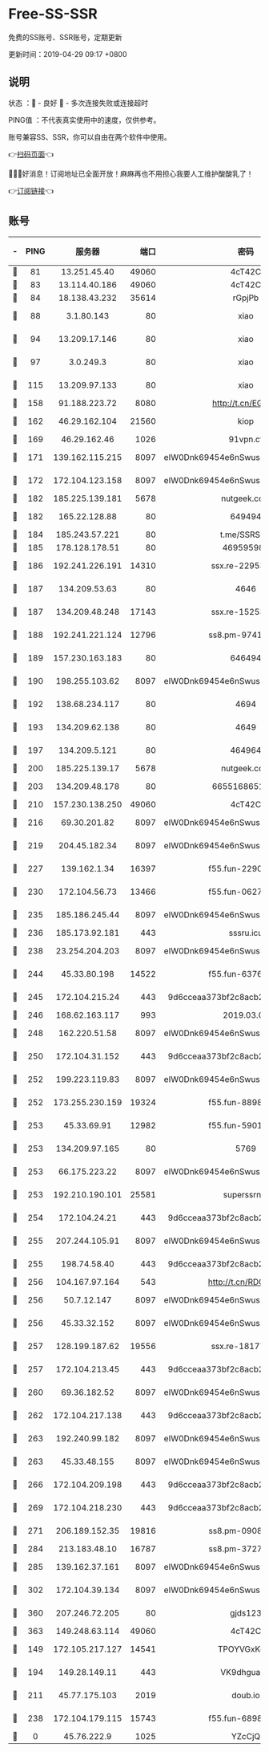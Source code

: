 # Free-SS-SSR

免费的SS账号、SSR账号，定期更新

更新时间：2019-04-29 09:17 +0800

## 说明

状态     ：🙂 - 良好 🙁 - 多次连接失败或连接超时

PING值   ：不代表真实使用中的速度，仅供参考。

账号兼容SS、SSR，你可以自由在两个软件中使用。

👉[扫码页面](https://liesauer.github.io/Free-SS-SSR/)👈

🎉🎉🎉好消息！订阅地址已全面开放！麻麻再也不用担心我要人工维护酸酸乳了！

👉[订阅链接](https://www.liesauer.net/yogurt/subscribe?ACCESS_TOKEN=DAYxR3mMaZAsaqUb)👈

## 账号

|-|PING|服务器|端口|密码|加密方式|区域|
|:----:|:----:|:-----:|-----:|:----:|:----:|:----:|
|🙂|81|13.251.45.40|49060|4cT42C|chacha20|SG|
|🙂|83|13.114.40.186|49060|4cT42C|chacha20|JP|
|🙂|84|18.138.43.232|35614|rGpjPb|rc4-md5|SG|
|🙂|88|3.1.80.143|80|xiao|aes-128-ctr|SG|
|🙂|94|13.209.17.146|80|xiao|aes-128-ctr|KR|
|🙂|97|3.0.249.3|80|xiao|aes-128-ctr|SG|
|🙂|115|13.209.97.133|80|xiao|aes-128-ctr|KR|
|🙂|158|91.188.223.72|8080|http://t.cn/EGJIyrl|rc4-md5|RU|
|🙂|162|46.29.162.104|21560|kiop|aes-128-ctr|RU|
|🙂|169|46.29.162.46|1026|91vpn.cf|rc4-md5|RU|
|🙂|171|139.162.115.215|8097|eIW0Dnk69454e6nSwuspv9DmS201tQ0D|aes-256-cfb|JP|
|🙂|172|172.104.123.158|8097|eIW0Dnk69454e6nSwuspv9DmS201tQ0D|aes-256-cfb|JP|
|🙂|182|185.225.139.181|5678|nutgeek.com|rc4-md5|US|
|🙂|182|165.22.128.88|80|649494|aes-256-cfb|US|
|🙂|184|185.243.57.221|80|t.me/SSRSUB|rc4-md5|US|
|🙂|185|178.128.178.51|80|469595985|chacha20|US|
|🙂|186|192.241.226.191|14310|ssx.re-22953616|aes-256-cfb|US|
|🙂|187|134.209.53.63|80|4646|aes-256-cfb|US|
|🙂|187|134.209.48.248|17143|ssx.re-15253332|aes-256-cfb|US|
|🙂|188|192.241.221.124|12796|ss8.pm-97415014|aes-256-cfb|US|
|🙂|189|157.230.163.183|80|646494|aes-256-cfb|US|
|🙂|190|198.255.103.62|8097|eIW0Dnk69454e6nSwuspv9DmS201tQ0D|aes-256-cfb|US|
|🙂|192|138.68.234.117|80|4694|aes-256-cfb|US|
|🙂|193|134.209.62.138|80|4649|aes-256-cfb|US|
|🙂|197|134.209.5.121|80|464964|aes-256-cfb|US|
|🙂|200|185.225.139.17|5678|nutgeek.com|rc4-md5|US|
|🙂|203|134.209.48.178|80|6655168651651|aes-256-cfb|US|
|🙂|210|157.230.138.250|49060|4cT42C|chacha20|US|
|🙂|216|69.30.201.82|8097|eIW0Dnk69454e6nSwuspv9DmS201tQ0D|aes-256-cfb|US|
|🙂|219|204.45.182.34|8097|eIW0Dnk69454e6nSwuspv9DmS201tQ0D|aes-256-cfb|US|
|🙂|227|139.162.1.34|16397|f55.fun-22901981|aes-256-cfb|SG|
|🙂|230|172.104.56.73|13466|f55.fun-06272159|aes-256-cfb|SG|
|🙂|235|185.186.245.44|8097|eIW0Dnk69454e6nSwuspv9DmS201tQ0D|aes-256-cfb|NL|
|🙂|236|185.173.92.181|443|sssru.icu|rc4-md5|RU|
|🙂|238|23.254.204.203|8097|eIW0Dnk69454e6nSwuspv9DmS201tQ0D|aes-256-cfb|US|
|🙂|244|45.33.80.198|14522|f55.fun-63768886|aes-256-cfb|US|
|🙂|245|172.104.215.24|443|9d6cceaa373bf2c8acb22e60b6a58be6|aes-256-cfb|US|
|🙂|246|168.62.163.117|993|2019.03.07|rc4-md5|US|
|🙂|248|162.220.51.58|8097|eIW0Dnk69454e6nSwuspv9DmS201tQ0D|aes-256-cfb|US|
|🙂|250|172.104.31.152|443|9d6cceaa373bf2c8acb22e60b6a58be6|aes-256-cfb|US|
|🙂|252|199.223.119.83|8097|eIW0Dnk69454e6nSwuspv9DmS201tQ0D|aes-256-cfb|US|
|🙂|252|173.255.230.159|19324|f55.fun-88986794|aes-256-cfb|US|
|🙂|253|45.33.69.91|12982|f55.fun-59010527|aes-256-cfb|US|
|🙂|253|134.209.97.165|80|5769|aes-256-cfb|SG|
|🙂|253|66.175.223.22|8097|eIW0Dnk69454e6nSwuspv9DmS201tQ0D|aes-256-cfb|US|
|🙂|253|192.210.190.101|25581|superssrnet|aes-256-cfb|US|
|🙂|254|172.104.24.21|443|9d6cceaa373bf2c8acb22e60b6a58be6|aes-256-cfb|US|
|🙂|255|207.244.105.91|8097|eIW0Dnk69454e6nSwuspv9DmS201tQ0D|aes-256-cfb|US|
|🙂|255|198.74.58.40|443|9d6cceaa373bf2c8acb22e60b6a58be6|aes-256-cfb|US|
|🙂|256|104.167.97.164|543|http://t.cn/RD0D7sx|rc4-md5|CA|
|🙂|256|50.7.12.147|8097|eIW0Dnk69454e6nSwuspv9DmS201tQ0D|aes-256-cfb|BR|
|🙂|256|45.33.32.152|8097|eIW0Dnk69454e6nSwuspv9DmS201tQ0D|aes-256-cfb|US|
|🙂|257|128.199.187.62|19556|ssx.re-18177136|aes-256-cfb|SG|
|🙂|257|172.104.213.45|443|9d6cceaa373bf2c8acb22e60b6a58be6|aes-256-cfb|US|
|🙂|260|69.36.182.52|8097|eIW0Dnk69454e6nSwuspv9DmS201tQ0D|aes-256-cfb|US|
|🙂|262|172.104.217.138|443|9d6cceaa373bf2c8acb22e60b6a58be6|aes-256-cfb|US|
|🙂|263|192.240.99.182|8097|eIW0Dnk69454e6nSwuspv9DmS201tQ0D|aes-256-cfb|US|
|🙂|263|45.33.48.155|8097|eIW0Dnk69454e6nSwuspv9DmS201tQ0D|aes-256-cfb|US|
|🙂|266|172.104.209.198|443|9d6cceaa373bf2c8acb22e60b6a58be6|aes-256-cfb|US|
|🙂|269|172.104.218.230|443|9d6cceaa373bf2c8acb22e60b6a58be6|aes-256-cfb|US|
|🙂|271|206.189.152.35|19816|ss8.pm-09089260|aes-256-cfb|SG|
|🙂|284|213.183.48.10|16787|ss8.pm-37272176|rc4-md5|RU|
|🙂|285|139.162.37.161|8097|eIW0Dnk69454e6nSwuspv9DmS201tQ0D|aes-256-cfb|SG|
|🙂|302|172.104.39.134|8097|eIW0Dnk69454e6nSwuspv9DmS201tQ0D|aes-256-cfb|SG|
|🙂|360|207.246.72.205|80|gjds123|aes-256-cfb|US|
|🙂|363|149.248.63.114|49060|4cT42C|chacha20|CA|
|🙂|149|172.105.217.127|14541|TPOYVGxKglpi|aes-256-cfb|JP|
|🙂|194|149.28.149.11|443|VK9dhgualsL|aes-256-cfb|SG|
|🙂|211|45.77.175.103|2019|doub.io|aes-128-ctr|SG|
|🙂|238|172.104.179.115|15743|f55.fun-68985819|aes-256-cfb|SG|
|🙁|0|45.76.222.9|1025|YZcCjQ|rc4-md5|JP|
